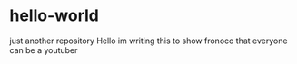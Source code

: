# hello-world
just another repository
Hello im writing this to show fronoco that everyone can be a youtuber
